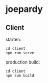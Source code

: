 # joepardy

## Client

starten:

```
cd client
npm run serve
```

production build:
```
cd client
npm run build
```

